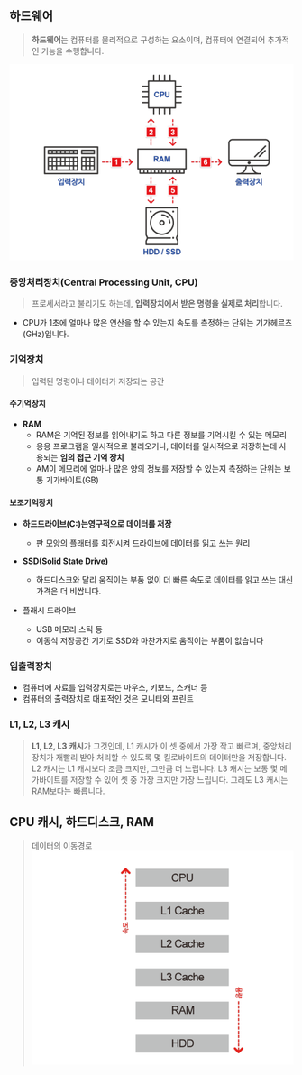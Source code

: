 ## **하드웨어**

> **하드웨어**는 컴퓨터를 물리적으로 구성하는 요소이며, 컴퓨터에 연결되어 추가적인 기능을 수행합니다.

![image-20221111163548162](하드웨어.assets/image-20221111163548162.png)

### **중앙처리장치**(Central Processing Unit, CPU)

> 프로세서라고 불리기도 하는데, **입력장치에서 받은 명령을 실제로 처리**합니다. 

* CPU가 1초에 얼마나 많은 연산을 할 수 있는지 속도를 측정하는 단위는 기가헤르츠(GHz)입니다.

### **기억장치**

> 입력된 명령이나 데이터가 저장되는 공간

#### 주기억장치

* **RAM**
  * RAM은 기억된 정보를 읽어내기도 하고 다른 정보를 기억시킬 수 있는 메모리
  * 응용 프로그램을 일시적으로 불러오거나, 데이터를 일시적으로 저장하는데 사용되는 **임의 접근 기억 장치**
  * AM이 메모리에 얼마나 많은 양의 정보를 저장할 수 있는지 측정하는 단위는 보통 기가바이트(GB)

#### 보조기억장치

* **하드드라이브(C:)는영구적으로 데이터를 저장**
  * 판 모양의 플래터를 회전시켜 드라이브에 데이터를 읽고 쓰는 원리
* **SSD(Solid State Drive)**
  * 하드디스크와 달리 움직이는 부품 없이 더 빠른 속도로 데이터를 읽고 쓰는 대신 가격은 더 비쌉니다.

* 플래시 드라이브
  * USB 메모리 스틱 등
  * 이동식 저장공간 기기로 SSD와 마찬가지로 움직이는 부품이 없습니다

### **입출력장치**

* 컴퓨터에 자료를 입력장치로는 마우스, 키보드, 스캐너 등
* 컴퓨터의 출력장치로 대표적인 것은 모니터와 프린트



### **L1, L2, L3 캐시**

> **L1, L2, L3** **캐시**가 그것인데, L1 캐시가 이 셋 중에서 가장 작고 빠르며, 중앙처리장치가 재빨리 받아 처리할 수 있도록 몇 킬로바이트의 데이터만을 저장합니다. L2 캐시는 L1 캐시보다 조금 크지만, 그만큼 더 느립니다. L3 캐시는 보통 몇 메가바이트를 저장할 수 있어 셋 중 가장 크지만 가장 느립니다. 그래도 L3 캐시는 RAM보다는 빠릅니다.


## **CPU 캐시, 하드디스크, RAM**

> 데이터의 이동경로
![image-20221111165337624](하드웨어.assets/image-20221111165337624.png)




